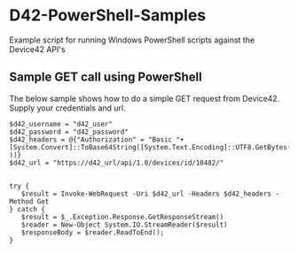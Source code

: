 # D42-PowerShell-Samples
Example script for running Windows PowerShell scripts against the Device42 API's


## Sample GET call using PowerShell
The below sample shows how to do a simple GET request from Device42. Supply your credentials and url.

```
$d42_username = "d42_user"
$d42_password = "d42_password"
$d42_headers = @{"Authorization" = "Basic "+[System.Convert]::ToBase64String([System.Text.Encoding]::UTF8.GetBytes($d42_username+":"+$d42_password ))}
$d42_url = "https://d42_url/api/1.0/devices/id/10482/"


try {
   $result = Invoke-WebRequest -Uri $d42_url -Headers $d42_headers -Method Get
} catch {
   $result = $_.Exception.Response.GetResponseStream()
   $reader = New-Object System.IO.StreamReader($result)
   $responseBody = $reader.ReadToEnd();
}
```
